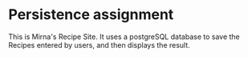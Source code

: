 # Persistence assignment

This is Mirna's Recipe Site. It uses a postgreSQL database to save the Recipes entered by users, and then displays the result.

